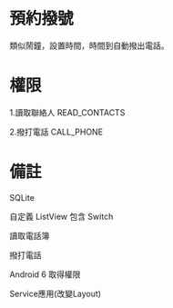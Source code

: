 # 預約撥號
類似鬧鐘，設置時間，時間到自動撥出電話。

# 權限
1.讀取聯絡人 READ_CONTACTS 

2.撥打電話 CALL_PHONE

# 備註
SQLite

自定義 ListView 包含 Switch

讀取電話簿

撥打電話

Android 6 取得權限

Service應用(改變Layout)
